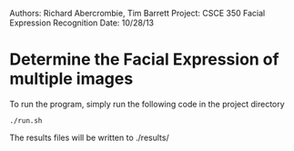 Authors: Richard Abercrombie, Tim Barrett
Project: CSCE 350 Facial Expression Recognition 
Date: 10/28/13

Determine the Facial Expression of multiple images
==================================================

To run the program, simply run the following code in 
the project directory
	
	./run.sh


The results files will be written to ./results/

